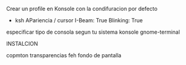 


Crear un profile en Konsole con la condifuracion por defecto

- ksh
APariencia / cursor 
	I-Beam: True
	Blinking: True





especificar tipo de consola segun tu sistema
konsole
gnome-terminal











INSTALCION

copmton transparencias
feh fondo de pantalla







